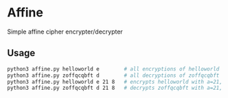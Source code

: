 # Affine
Simple affine cipher encrypter/decrypter

## Usage
```sh
python3 affine.py helloworld e        # all encryptions of helloworld
python3 affine.py zoffqcqbft d        # all decryptions of zoffqcqbft
python3 affine.py helloworld e 21 8   # encrypts helloworld with a=21, b=8
python3 affine.py zoffqcqbft d 21 8   # decrypts zoffqcqbft with a=21, b=8
```